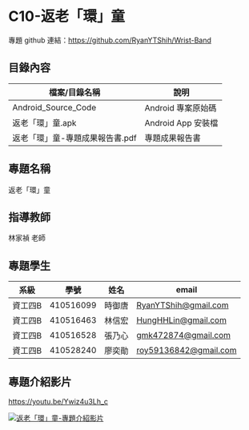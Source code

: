 # C10-返老「環」童

專題 github 連結：https://github.com/RyanYTShih/Wrist-Band

## 目錄內容

| 檔案/目錄名稱 | 說明 |
| - | - |
| Android_Source_Code | Android 專案原始碼 |
| 返老「環」童.apk | Android App 安裝檔 |
| 返老「環」童-專題成果報告書.pdf | 專題成果報告書 |


## 專題名稱

返老「環」童


## 指導教師

林家禎 老師


## 專題學生

| 系級 | 學號 | 姓名 | email |
| - | - | - | - |
| 資工四B | 410516099 | 時御唐 | RyanYTShih@gmail.com |
| 資工四B | 410516463 | 林信宏 | HungHHLin@gmail.com |
| 資工四B | 410516528 | 張乃心 | gmk472874@gmail.com |
| 資工四B | 410528240 | 廖奕勛 | roy59136842@gmail.com |


## 專題介紹影片

https://youtu.be/Ywiz4u3Lh_c

[![返老「環」童-專題介紹影片](https://img.youtube.com/vi/Ywiz4u3Lh_c/0.jpg)](https://youtu.be/Ywiz4u3Lh_c "C10-返老「環」童")
